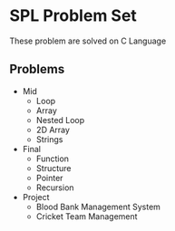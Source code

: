 # SPL Problem Set

These problem are solved on C Language  

## Problems

- Mid
  - Loop 
  - Array
  - Nested Loop
  - 2D Array
  - Strings
- Final
  - Function
  - Structure
  - Pointer
  - Recursion
- Project
  - Blood Bank Management System
  - Cricket Team Management
